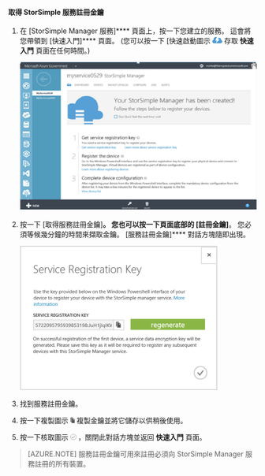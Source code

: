 

#### 取得 StorSimple 服務註冊金鑰

1. 在 [StorSimple Manager 服務]**** 頁面上，按一下您建立的服務。 這會將您帶領到 [快速入門]**** 頁面。 (您可以按一下 [快速啟動圖示 ![StorSimple 快速入門圖示 ](./media/storsimple-get-service-registration-key-gov/HCS_QuickStartIcon-include.png) 存取 **快速入門** 頁面在任何時間。)

     ![StorSimple 快速入門頁面](./media/storsimple-get-service-registration-key-gov/HCS_ServiceQuickStart-gov-include.png)

2. 按一下 [取得服務註冊金鑰]****。 您也可以按一下頁面底部的 [註冊金鑰]****。 您必須等候幾分鐘的時間來擷取金鑰。 [服務註冊金鑰]**** 對話方塊隨即出現。

     ![[服務註冊金鑰] 對話方塊](./media/storsimple-get-service-registration-key-gov/HCS_ServiceRegistrationKey-gov-include.png)

3. 找到服務註冊金鑰。

4. 按一下複製圖示 ![StorSimple 複製圖示](./media/storsimple-get-service-registration-key-gov/HCS_CopyIcon-include.png) 複製金鑰並將它儲存以供稍後使用。

5. 按一下核取圖示 ![StorSimple 核取圖示](./media/storsimple-get-service-registration-key-gov/HCS_CheckIcon-include.png) ，關閉此對話方塊並返回 **快速入門** 頁面。

> [AZURE.NOTE] 服務註冊金鑰可用來註冊必須向 StorSimple Manager 服務註冊的所有裝置。






